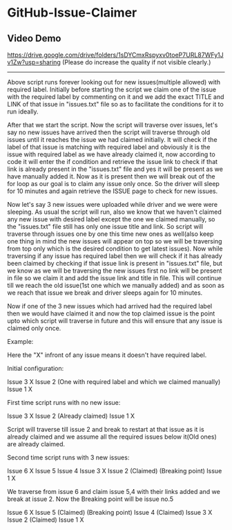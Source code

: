 # GitHub-Issue-Claimer

## Video Demo
https://drive.google.com/drive/folders/1sDYCmxRspyxv0toeP7URL87WFy1Jv1Zw?usp=sharing
(Please do increase the quality if not visible clearly.)
<hr>
Above script runs forever looking out for new issues(multiple allowed) with required label. Initially before starting the script we claim one of the issue
with the required label by commenting on it and we add the exact TITLE and LINK of that issue in "issues.txt" file so as to facilitate the conditions
for it to run ideally.

After that we start the script. Now the script will traverse over issues, let's say no new issues have arrived then the script will traverse through
old issues until it reaches the issue we had claimed initially. It will check if the label of that issue is matching with required label and
obviously it is the issue with required label as we have already claimed it, now according to code it will enter the if condition and retrieve the
issue link to check if that link is already present in the "issues.txt" file and yes it will be present as we have manually added it. Now as it is
present then we will break out of the for loop as our goal is to claim any issue only once. So the driver will sleep for 10 minutes and again retrieve
the ISSUE page to check for new issues.

Now let's say 3 new issues were uploaded while driver and we were were sleeping. As usual the script will run, also we know that we haven't claimed
any new issue with desired label except the one we claimed manually, so the "issues.txt" file still has only one issue title and link. So script
will traverse through issues one by one this time new ones as well(also keep one thing in mind the new issues will appear on top so we will be traversing
from top only which is the desired condition to get latest issues). Now while traversing if any issue has required label then we will check if it has
already been claimed by checking if that issue link is present in "issues.txt" file, but we know as we will be traversing the new issues first no link
will be present in file so we claim it and add the issue link and title in file. This will continue till we reach the old issue(1st one which we manually added)
and as soon as we reach that issue we break and driver sleeps again for 10 minutes.

Now if one of the 3 new issues which had arrived had the required label then we would have claimed it and now the top claimed issue is the point upto which script will
traverse in future and this will ensure that any issue is claimed only once.


Example:

Here the "X" infront of any issue means it doesn't have required label.

Initial configuration:

Issue 3 X
Issue 2 (One with required label and which we claimed manually)
Issue 1 X

First time script runs with no new issue:

Issue 3 X
Issue 2 (Already claimed)
Issue 1 X

Script will traverse till issue 2 and break to restart at that issue as it is already claimed and we assume all the required issues below it(Old ones) are already
claimed.

Second time script runs with 3 new issues:

Issue 6 X
Issue 5
Issue 4
Issue 3 X
Issue 2 (Claimed) (Breaking point)
Issue 1 X

We traverse from issue 6 and claim issue 5,4 with their links added and we break at issue 2. Now the Breaking point will be issue no.5

Issue 6 X
Issue 5 (Claimed) (Breaking point)
Issue 4 (Claimed)
Issue 3 X
Issue 2 (Claimed)
Issue 1 X
